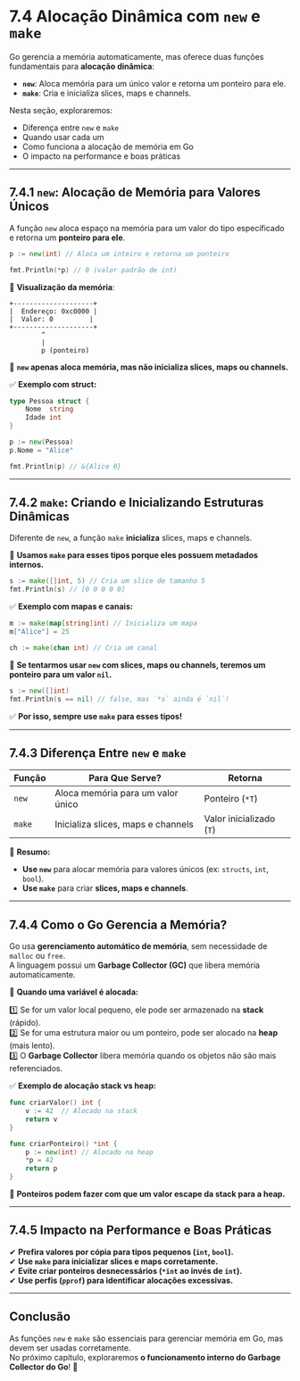 # **7.4 Alocação Dinâmica com `new` e `make`**

Go gerencia a memória automaticamente, mas oferece duas funções fundamentais para **alocação dinâmica**:  
- **`new`**: Aloca memória para um único valor e retorna um ponteiro para ele.
- **`make`**: Cria e inicializa slices, maps e channels.

Nesta seção, exploraremos:

- Diferença entre `new` e `make`
- Quando usar cada um
- Como funciona a alocação de memória em Go
- O impacto na performance e boas práticas

---

## **7.4.1 `new`: Alocação de Memória para Valores Únicos**

A função `new` aloca espaço na memória para um valor do tipo especificado e retorna um **ponteiro para ele**.

```go
p := new(int) // Aloca um inteiro e retorna um ponteiro

fmt.Println(*p) // 0 (valor padrão de int)
```

🔎 **Visualização da memória**:

```
+--------------------+
|  Endereço: 0xc0000 |
|  Valor: 0         |
+--------------------+
        ^
        |
        p (ponteiro)
```

📌 **`new` apenas aloca memória, mas não inicializa slices, maps ou channels.**

✅ **Exemplo com struct:**

```go
type Pessoa struct {
    Nome  string
    Idade int
}

p := new(Pessoa)
p.Nome = "Alice"

fmt.Println(p) // &{Alice 0}
```

---

## **7.4.2 `make`: Criando e Inicializando Estruturas Dinâmicas**

Diferente de `new`, a função `make` **inicializa** slices, maps e channels.  

📌 **Usamos `make` para esses tipos porque eles possuem metadados internos.**

```go
s := make([]int, 5) // Cria um slice de tamanho 5
fmt.Println(s) // [0 0 0 0 0]
```

✅ **Exemplo com mapas e canais:**

```go
m := make(map[string]int) // Inicializa um mapa
m["Alice"] = 25

ch := make(chan int) // Cria um canal
```

📌 **Se tentarmos usar `new` com slices, maps ou channels, teremos um ponteiro para um valor `nil`.**

```go
s := new([]int)
fmt.Println(s == nil) // false, mas `*s` ainda é `nil`!
```

✅ **Por isso, sempre use `make` para esses tipos!**

---

## **7.4.3 Diferença Entre `new` e `make`**

| Função | Para Que Serve? | Retorna |
|--------|---------------|---------|
| `new`  | Aloca memória para um valor único | Ponteiro (`*T`) |
| `make` | Inicializa slices, maps e channels | Valor inicializado (`T`) |

📌 **Resumo:**
- **Use `new`** para alocar memória para valores únicos (ex: `structs`, `int`, `bool`).
- **Use `make`** para criar **slices, maps e channels**.

---

## **7.4.4 Como o Go Gerencia a Memória?**

Go usa **gerenciamento automático de memória**, sem necessidade de `malloc` ou `free`.  
A linguagem possui um **Garbage Collector (GC)** que libera memória automaticamente.

📌 **Quando uma variável é alocada:**

1️⃣ Se for um valor local pequeno, ele pode ser armazenado na **stack** (rápido).  
2️⃣ Se for uma estrutura maior ou um ponteiro, pode ser alocado na **heap** (mais lento).  
3️⃣ O **Garbage Collector** libera memória quando os objetos não são mais referenciados.

✅ **Exemplo de alocação stack vs heap:**

```go
func criarValor() int {
    v := 42  // Alocado na stack
    return v
}

func criarPonteiro() *int {
    p := new(int) // Alocado na heap
    *p = 42
    return p
}
```

📌 **Ponteiros podem fazer com que um valor escape da stack para a heap.**

---

## **7.4.5 Impacto na Performance e Boas Práticas**

✔ **Prefira valores por cópia para tipos pequenos (`int`, `bool`).**  
✔ **Use `make` para inicializar slices e maps corretamente.**  
✔ **Evite criar ponteiros desnecessários (`*int` ao invés de `int`).**  
✔ **Use perfis (`pprof`) para identificar alocações excessivas.**  

---

## **Conclusão**

As funções `new` e `make` são essenciais para gerenciar memória em Go, mas devem ser usadas corretamente.  
No próximo capítulo, exploraremos **o funcionamento interno do Garbage Collector do Go**! 🚀
